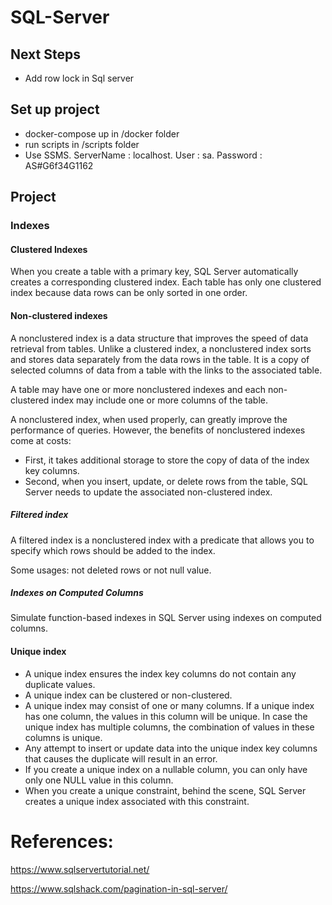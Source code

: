 # SQL-Server

## Next Steps

- Add row lock in Sql server

## Set up project

- docker-compose up in /docker folder
- run scripts in /scripts folder
- Use SSMS. ServerName : localhost. User : sa. Password : AS#G6f34G1162

## Project


### Indexes

#### Clustered Indexes

When you create a table with a primary key, SQL Server automatically creates a corresponding clustered index. Each table has only one clustered index because data rows can be only sorted in one order.

#### Non-clustered indexes

A nonclustered index is a data structure that improves the speed of data retrieval from tables. Unlike a clustered index, a nonclustered index sorts and stores data separately from the data rows in the table. It is a copy of selected columns of data from a table with the links to the associated table.

A table may have one or more nonclustered indexes and each non-clustered index may include one or more columns of the table.

A nonclustered index, when used properly, can greatly improve the performance of queries. However, the benefits of nonclustered indexes come at costs: 
- First, it takes additional storage to store the copy of data of the index key columns.
- Second, when you insert, update, or delete rows from the table, SQL Server needs to update the associated non-clustered index.

##### Filtered index

A filtered index is a nonclustered index with a predicate that allows you to specify which rows should be added to the index.

Some usages: not deleted rows or not null value.

##### Indexes on Computed Columns

Simulate function-based indexes in SQL Server using indexes on computed columns.

#### Unique index

- A unique index ensures the index key columns do not contain any duplicate values.
- A unique index can be clustered or non-clustered.
- A unique index may consist of one or many columns. If a unique index has one column, the values in this column will be unique. In case the unique index has multiple columns, the combination of values in these columns is unique.
- Any attempt to insert or update data into the unique index key columns that causes the duplicate will result in an error.
- If you create a unique index on a nullable column, you can only have only one NULL value in this column.
- When you create a unique constraint, behind the scene, SQL Server creates a unique index associated with this constraint.

# References:

https://www.sqlservertutorial.net/

https://www.sqlshack.com/pagination-in-sql-server/

